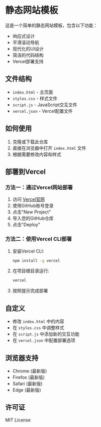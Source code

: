 # 静态网站模板

这是一个简单的静态网站模板，包含以下功能：

- 响应式设计
- 平滑滚动导航
- 现代化的UI设计
- 简洁的代码结构
- Vercel部署支持

## 文件结构

- `index.html` - 主页面
- `styles.css` - 样式文件
- `script.js` - JavaScript交互文件
- `vercel.json` - Vercel配置文件

## 如何使用

1. 克隆或下载此仓库
2. 直接在浏览器中打开 `index.html` 文件
3. 根据需要修改内容和样式

## 部署到Vercel

### 方法一：通过Vercel网站部署

1. 访问 [Vercel官网](https://vercel.com)
2. 使用GitHub账号登录
3. 点击"New Project"
4. 导入您的GitHub仓库
5. 点击"Deploy"

### 方法二：使用Vercel CLI部署

1. 安装Vercel CLI:
   ```bash
   npm install -g vercel
   ```

2. 在项目根目录运行:
   ```bash
   vercel
   ```

3. 按照提示完成部署

## 自定义

- 修改 `index.html` 中的内容
- 在 `styles.css` 中调整样式
- 在 `script.js` 中添加新的交互功能
- 在 `vercel.json` 中配置部署选项

## 浏览器支持

- Chrome (最新版)
- Firefox (最新版)
- Safari (最新版)
- Edge (最新版)

## 许可证

MIT License 